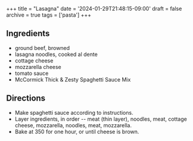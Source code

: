 +++
title = "Lasagna"
date = '2024-01-29T21:48:15-09:00'
draft = false
archive = true
tags = ['pasta']
+++

## Ingredients
* ground beef, browned
* lasagna noodles, cooked al dente
* cottage cheese
* mozzarella cheese
* tomato sauce
* McCormick Thick & Zesty Spaghetti Sauce Mix

## Directions
* Make spaghetti sauce according to instructions.
* Layer ingredients, in order -- meat (thin layer), noodles, meat, cottage cheese, mozzarella, noodles, meat, mozzarella.
* Bake at 350 for one hour, or until cheese is brown.
